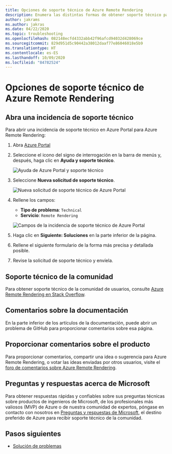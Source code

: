```yaml
---
title: Opciones de soporte técnico de Azure Remote Rendering
description: Enumera las distintas formas de obtener soporte técnico para Azure Remote Rendering
author: jakrams
ms.author: jakras
ms.date: 04/22/2020
ms.topic: troubleshooting
ms.openlocfilehash: 082148ecfd4332abb42f96afcd94032d428069ce
ms.sourcegitcommit: 829d951d5c90442a38012daaf77e86046018e5b9
ms.translationtype: HT
ms.contentlocale: es-ES
ms.lasthandoff: 10/09/2020
ms.locfileid: "84782524"
---
```

# <a name="azure-remote-rendering-support-options"></a>Opciones de soporte técnico de Azure Remote Rendering

## <a name="open-a-tech-support-ticket"></a>Abra una incidencia de soporte técnico

Para abrir una incidencia de soporte técnico en Azure Portal para Azure Remote Rendering:

1. Abra [Azure Portal](https://ms.portal.azure.com)

1. Seleccione el icono del signo de interrogación en la barra de menús y, después, haga clic en **Ayuda y soporte técnico**.

    ![Ayuda de Azure Portal y soporte técnico](media/portal-help.png)

1. Seleccione **Nueva solicitud de soporte técnico**.

    ![Nueva solicitud de soporte técnico de Azure Portal](media/portal-new-request.png)

1. Rellene los campos:

    * **Tipo de problema**: `Technical`
    * **Servicio**: `Remote Rendering`

    ![Campos de la incidencia de soporte técnico de Azure Portal](media/portal-request.png)

1. Haga clic en **Siguiente: Soluciones** en la parte inferior de la página.

1. Rellene el siguiente formulario de la forma más precisa y detallada posible.

1. Revise la solicitud de soporte técnico y envíela.

## <a name="community-support"></a>Soporte técnico de la comunidad

Para obtener soporte técnico de la comunidad de usuarios, consulte [Azure Remote Rendering en Stack Overflow](https://stackoverflow.com/questions/tagged/azure-remote-rendering).

## <a name="provide-documentation-feedback"></a>Comentarios sobre la documentación

En la parte inferior de los artículos de la documentación, puede abrir un problema de GitHub para proporcionar comentarios sobre esa página.

## <a name="provide-product-feedback"></a>Proporcionar comentarios sobre el producto

Para proporcionar comentarios, compartir una idea o sugerencia para Azure Remote Rendering, o votar las ideas enviadas por otros usuarios, visite el [foro de comentarios sobre Azure Remote Rendering](https://feedback.azure.com/forums/928696-azure-remote-rendering).


## <a name="microsoft-qa"></a>Preguntas y respuestas acerca de Microsoft

Para obtener respuestas rápidas y confiables sobre sus preguntas técnicas sobre productos de ingenieros de Microsoft, de los profesionales más valiosos (MVP) de Azure o de nuestra comunidad de expertos, póngase en contacto con nosotros en [Preguntas y respuestas de Microsoft](https://docs.microsoft.com/answers/topics/azure-remote-rendering.html), el destino preferido de Azure para recibir soporte técnico de la comunidad.

## <a name="next-steps"></a>Pasos siguientes

* [Solución de problemas](troubleshoot.md)
